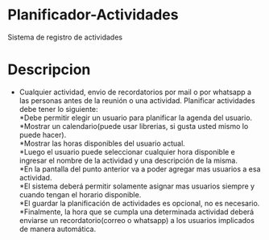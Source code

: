 # Planificador-Actividades
Sistema de registro de actividades
# Descripcion
- Cualquier actividad, envio de recordatorios por mail o por whatsapp a las personas antes de la reunión o una actividad. Planificar actividades debe tener lo siguiente:  
  *Debe permitir elegir un usuario  para planificar la agenda del usuario.  
  *Mostrar un calendario(puede usar librerias, si gusta usted mismo lo puede hacer).  
  *Mostrar las horas disponibles del usuario actual.  
  *Luego el usuario  puede seleccionar cualquier hora disponible  e ingresar el nombre de la actividad y una descripción  de la misma.  
  *En la pantalla  del punto anterior va a poder  agregar mas usuarios a esa actividad.  
  *El sistema deberá permitir  solamente asignar  mas usuarios siempre y cuando tengan  el horario disponible.  
  *El guardar la planificación de actividades es opcional, no es necesario.  
  *Finalmente, la hora que se cumpla una determinada actividad deberá enviarse un recordatorio(correo o whatsapp) a los usuarios implicados de manera automática.  
